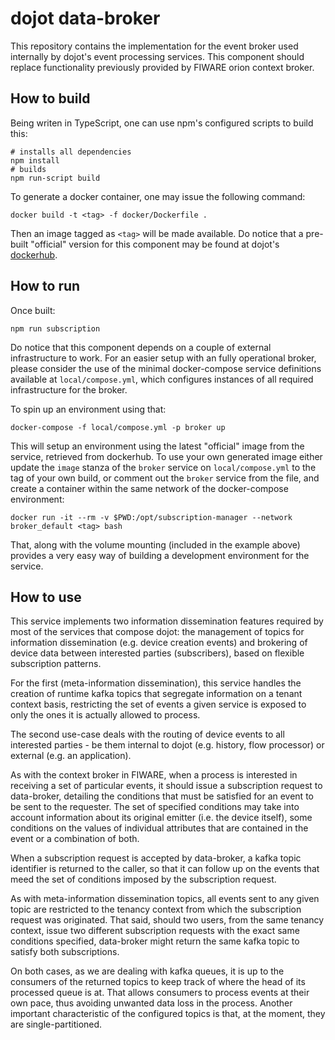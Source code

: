 # dojot data-broker

This repository contains the implementation for the event broker used internally by
dojot's event processing services. This component should replace functionality previously
provided by FIWARE orion context broker.

## How to build

Being writen in TypeScript, one can use npm's configured scripts to build this:

```shell
# installs all dependencies
npm install
# builds
npm run-script build
```

To generate a docker container, one may issue the following command:

```shell
docker build -t <tag> -f docker/Dockerfile .
```

Then an image tagged as `<tag>` will be made available. Do notice that a pre-built "official" version for this component may be found at dojot's [dockerhub](https://hub.docker.com/r/dojot/data-broker/).

## How to run

Once built:

```shell
npm run subscription
```

Do notice that this component depends on a couple of external infrastructure to work. For an easier
setup with an fully operational broker, please consider the use of the minimal docker-compose
service definitions available at `local/compose.yml`, which configures instances of all required
infrastructure for the broker.

To spin up an environment using that:

```shell
docker-compose -f local/compose.yml -p broker up
```

This will setup an environment using the latest "official" image from the service, retrieved from
dockerhub. To use your own generated image either update the `image` stanza of the `broker` service
on `local/compose.yml` to the tag of your own build, or comment out the `broker` service from the
file, and create a container within the same network of the docker-compose environment:

```shell
docker run -it --rm -v $PWD:/opt/subscription-manager --network broker_default <tag> bash
```

That, along with the volume mounting (included in the example above) provides a very easy way of
building a development environment for the service.

## How to use

This service implements two information dissemination features required by most of the services
that compose dojot: the management of topics for information dissemination (e.g. device creation
events) and brokering of device data between interested parties (subscribers), based on flexible
subscription patterns.

For the first (meta-information dissemination), this service handles the creation of runtime kafka
topics that segregate information on a tenant context basis, restricting the set of events a given
service is exposed to only the ones it is actually allowed to process.

The second use-case deals with the routing of device events to all interested parties - be them
internal to dojot (e.g. history, flow processor) or external (e.g. an application).

As with the context broker in FIWARE, when a process is interested in receiving a set of particular
events, it should issue a subscription request to data-broker, detailing the conditions that must
be satisfied for an event to be sent to the requester. The set of specified conditions may take into
account information about its original emitter (i.e. the device itself), some conditions on the
values of individual attributes that are contained in the event or a combination of both.

When a subscription request is accepted by data-broker, a kafka topic identifier is returned to the
caller, so that it can follow up on the events that meed the set of conditions imposed by the
subscription request.

As with meta-information dissemination topics, all events sent to any given topic are restricted
to the tenancy context from which the subscription request was originated. That said, should two
users, from the same tenancy context, issue two different subscription requests with the exact same
conditions specified, data-broker might return the same kafka topic to satisfy both subscriptions.

On both cases, as we are dealing with kafka queues, it is up to the consumers of the returned topics
to keep track of where the head of its processed queue is at. That allows consumers to process events
at their own pace, thus avoiding unwanted data loss in the process. Another important characteristic
of the configured topics is that, at the moment, they are single-partitioned.
